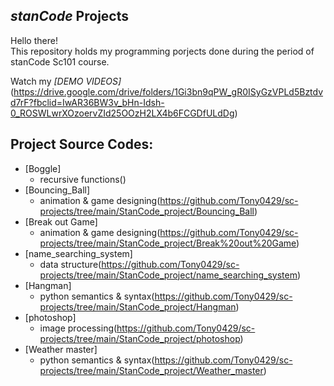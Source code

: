## *stanCode* Projects
Hello there!\
This repository holds my programming porjects done during the period of stanCode Sc101 course.

Watch my *[DEMO VIDEOS]* (https://drive.google.com/drive/folders/1Gi3bn9qPW_gR0ISyGzVPLd5Bztdvd7rF?fbclid=IwAR36BW3v_bHn-Idsh-0_ROSWLwrXOzoervZId25OOzH2LX4b6FCGDfULdDg)

## Project Source Codes:
* [Boggle] 
  * recursive functions()
* [Bouncing_Ball]
  * animation & game designing(https://github.com/Tony0429/sc-projects/tree/main/StanCode_project/Bouncing_Ball)
* [Break out Game]
  * animation & game designing(https://github.com/Tony0429/sc-projects/tree/main/StanCode_project/Break%20out%20Game)
* [name_searching_system]
  * data structure(https://github.com/Tony0429/sc-projects/tree/main/StanCode_project/name_searching_system)
* [Hangman]
  * python semantics & syntax(https://github.com/Tony0429/sc-projects/tree/main/StanCode_project/Hangman)
* [photoshop]  
  * image processing(https://github.com/Tony0429/sc-projects/tree/main/StanCode_project/photoshop)
* [Weather master]
  * python semantics & syntax(https://github.com/Tony0429/sc-projects/tree/main/StanCode_project/Weather_master)
